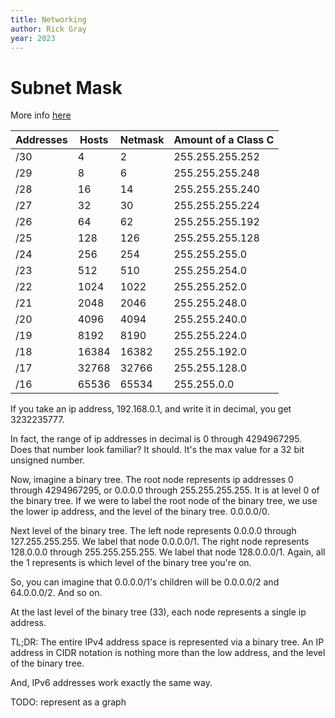 ```yaml
---
title: Networking
author: Rick Gray
year: 2023
---
```

# Subnet Mask
More info [here](https://www.aelius.com/njh/subnet_sheet.html)

| Addresses | Hosts | Netmask | Amount of a Class C |
| --- | --- | --- | --- |
| /30 | 4 | 2 | 255.255.255.252 | 1/64 |
| /29 | 8 | 6 | 255.255.255.248 | 1/32 |
| /28 | 16 | 14 | 255.255.255.240 | 1/16 |
| /27 | 32 | 30 | 255.255.255.224 | 1/8 |
| /26 | 64 | 62 | 255.255.255.192 | 1/4 |
| /25 | 128 | 126 | 255.255.255.128 | 1/2 |
| /24 | 256 | 254 | 255.255.255.0 | 1 |
| /23 | 512 | 510 | 255.255.254.0 | 2 |
| /22 | 1024 | 1022 | 255.255.252.0 | 4 |
| /21 | 2048 | 2046 | 255.255.248.0 | 8 |
| /20 | 4096 | 4094 | 255.255.240.0 | 16 |
| /19 | 8192 | 8190 | 255.255.224.0 | 32 |
| /18 | 16384 | 16382 | 255.255.192.0 | 64 |
| /17 | 32768 | 32766 | 255.255.128.0 | 128 |
| /16 | 65536 | 65534 | 255.255.0.0 | 256 |

If you take an ip address, 192.168.0.1, and write it in decimal, you get 3232235777.

In fact, the range of ip addresses in decimal is 0 through 4294967295. Does that number look familiar? It should. It's the max value for a 32 bit unsigned number.

Now, imagine a binary tree. The root node represents ip addresses 0 through 4294967295, or 0.0.0.0 through 255.255.255.255. It is at level 0 of the binary tree. If we were to label the root node of the binary tree, we use the lower ip address, and the level of the binary tree. 0.0.0.0/0.

Next level of the binary tree. The left node represents 0.0.0.0 through 127.255.255.255. We label that node 0.0.0.0/1. The right node represents 128.0.0.0 through 255.255.255.255. We label that node 128.0.0.0/1. Again, all the 1 represents is which level of the binary tree you're on.

So, you can imagine that 0.0.0.0/1's children will be 0.0.0.0/2 and 64.0.0.0/2. And so on.

At the last level of the binary tree (33), each node represents a single ip address.

TL;DR: The entire IPv4 address space is represented via a binary tree. An IP address in CIDR notation is nothing more than the low address, and the level of the binary tree.

And, IPv6 addresses work exactly the same way.

TODO: represent as a graph